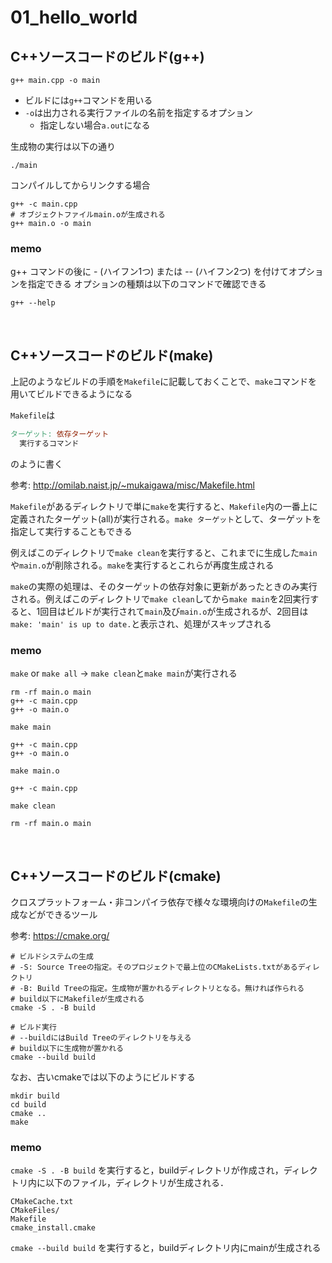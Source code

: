 # 01_hello_world

## C++ソースコードのビルド(g++)
```
g++ main.cpp -o main
```
- ビルドには`g++`コマンドを用いる
- `-o`は出力される実行ファイルの名前を指定するオプション
  - 指定しない場合`a.out`になる

生成物の実行は以下の通り
```
./main
```

コンパイルしてからリンクする場合
```
g++ -c main.cpp
# オブジェクトファイルmain.oが生成される
g++ main.o -o main
```

### memo

g++ コマンドの後に - (ハイフン1つ) または -- (ハイフン2つ) を付けてオプションを指定できる
オプションの種類は以下のコマンドで確認できる
```
g++ --help
```

<br>

## C++ソースコードのビルド(make)
上記のようなビルドの手順を`Makefile`に記載しておくことで、`make`コマンドを用いてビルドできるようになる

`Makefile`は
```Makefile
ターゲット: 依存ターゲット
  実行するコマンド
```
のように書く

参考: http://omilab.naist.jp/~mukaigawa/misc/Makefile.html

`Makefile`があるディレクトリで単に`make`を実行すると、`Makefile`内の一番上に定義されたターゲット(all)が実行される。`make ターゲット`として、ターゲットを指定して実行することもできる

例えばこのディレクトリで`make clean`を実行すると、これまでに生成した`main`や`main.o`が削除される。`make`を実行するとこれらが再度生成される

`make`の実際の処理は、そのターゲットの依存対象に更新があったときのみ実行される。例えばこのディレクトリで`make clean`してから`make main`を2回実行すると、1回目はビルドが実行されて`main`及び`main.o`が生成されるが、2回目は`make: 'main' is up to date.`と表示され、処理がスキップされる

### memo

`make` or `make all` → `make clean`と`make main`が実行される
```
rm -rf main.o main
g++ -c main.cpp
g++ -o main.o
```

`make main`
```
g++ -c main.cpp
g++ -o main.o
```

`make main.o`
```
g++ -c main.cpp
```

`make clean`
```
rm -rf main.o main
```

<br>

## C++ソースコードのビルド(cmake)
クロスプラットフォーム・非コンパイラ依存で様々な環境向けの`Makefile`の生成などができるツール

参考: https://cmake.org/

```
# ビルドシステムの生成
# -S: Source Treeの指定。そのプロジェクトで最上位のCMakeLists.txtがあるディレクトリ
# -B: Build Treeの指定。生成物が置かれるディレクトリとなる。無ければ作られる
# build以下にMakefileが生成される
cmake -S . -B build

# ビルド実行
# --buildにはBuild Treeのディレクトリを与える
# build以下に生成物が置かれる
cmake --build build
```
なお、古いcmakeでは以下のようにビルドする
```
mkdir build
cd build
cmake ..
make
```

### memo

`cmake -S . -B build` を実行すると，buildディレクトリが作成され，ディレクトリ内に以下のファイル，ディレクトリが生成される．
```
CMakeCache.txt
CMakeFiles/
Makefile
cmake_install.cmake
```

`cmake --build build` を実行すると，buildディレクトリ内にmainが生成される
